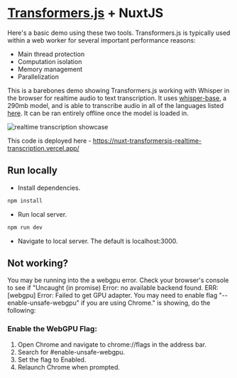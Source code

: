 # [Transformers.js](https://huggingface.co/docs/transformers.js/en/index) + NuxtJS

Here's a basic demo using these two tools. Transformers.js is typically used within a web worker for several important performance reasons:

-   Main thread protection
-   Computation isolation
-   Memory management
-   Parallelization

This is a barebones demo showing Transformers.js working with Whisper in the browser for realtime audio to text transcription.
It uses [whisper-base](https://huggingface.co/onnx-community/whisper-base), a 290mb model, and is able to transcribe audio in all of the languages listed [here](https://github.com/openai/whisper/blob/248b6cb124225dd263bb9bd32d060b6517e067f8/whisper/tokenizer.py#L79). It can be ran entirely offline once the model is loaded in.

![realtime transcription showcase](https://i.imgur.com/RutByr0.gif)

This code is deployed here - https://nuxt-transformersjs-realtime-transcription.vercel.app/


## Run locally

- Install dependencies.

```bash
npm install
```

- Run local server.

```bash
npm run dev
```

- Navigate to local server. The default is localhost:3000.

## Not working?

You may be running into the a webgpu error. Check your browser's console to see if "Uncaught (in promise) Error: no available backend found. ERR: [webgpu] Error: Failed to get GPU adapter. You may need to enable flag "--enable-unsafe-webgpu" if you are using Chrome." is showing, do the following:

### Enable the WebGPU Flag:
1. Open Chrome and navigate to chrome://flags in the address bar.
2. Search for #enable-unsafe-webgpu.
3. Set the flag to Enabled.
4. Relaunch Chrome when prompted.
